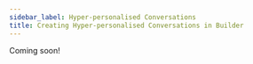 ```yaml
---
sidebar_label: Hyper-personalised Conversations
title: Creating Hyper-personalised Conversations in Builder
---
```


Coming soon!

